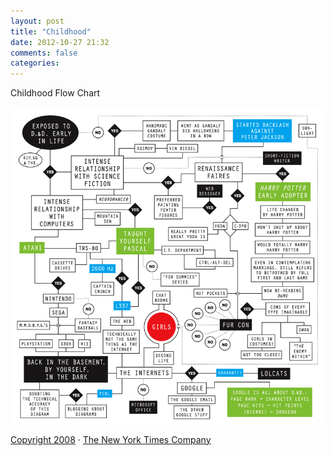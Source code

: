 ```yaml
---
layout: post
title: "Childhood"
date: 2012-10-27 21:32
comments: false
categories:
---
```


Childhood Flow Chart

<!-- more -->
<div class="container-fluid">
	<div class="row">
		<img class="img-responsive" alt="Childhood Flow Chart" src="/images/09opart.large.gif">
		<p />
		<span style="font-size: -2;"><a href="http://www.nytimes.com/ref/membercenter/help/copyright.html">Copyright 2008</a>&nbsp;&middot;&nbsp;<a class="footer" href="http://www.nytco.com/">The New York Times Company</a></span>
	</div>
</div>
